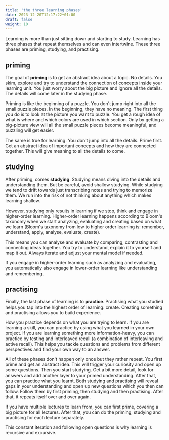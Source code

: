 ```yaml
---
title: 'the three learning phases'
date: 2023-12-20T12:17:22+01:00
draft: false
weight: 10
---
```


Learning is more than just sitting down and starting to study. Learning has
three phases that repeat themselves and can even intertwine. These three phases
are priming, studying, and practising.

## priming

The goal of **priming** is to get an abstract idea about a topic. No details.
You skim, explore and try to understand the connection of concepts inside your
learning unit. You just worry about the big picture and ignore all the details.
The details will come later in the studying phase.

Priming is like the beginning of a puzzle. You don't jump right into all the
small puzzle pieces. In the beginning, they have no meaning. The first thing
you do is to look at the picture you want to puzzle. You get a rough idea of
what is where and which colors are used in which section. Only by getting a
big-picture view will all the small puzzle pieces become meaningful, and
puzzling will get easier.

The same is true for learning. You don't jump into all the details. Prime
first. Get an abstract idea of important concepts and how they are connected
together. This will give meaning to all the details to come.

## studying

After priming, comes **studying**. Studying means diving into the details and
understanding them. But be careful, avoid shallow studying. While studying we
tend to drift towards just transcribing notes and trying to memorize them. We
run into the risk of not thinking about anything which makes learning shallow.

However, studying only results in learning if we stop, think and engage in
higher-order learning. Higher-order learning happens according to Bloom's
taxonomy when we start analyzing, evaluating and creating based on what we
learn (Bloom's taxonomy from low to higher order learning is: remember,
understand, apply, analyse, evaluate, create).

This means you can analyse and evaluate by comparing, contrasting and
connecting ideas together. You try to understand, explain it to yourself and
map it out. Always iterate and adjust your mental model if needed.

If you engage in higher-order learning such as analyzing and evaluating, you
automatically also engage in lower-order learning like understanding and
remembering.

## practising

Finally, the last phase of learning is to **practice**. Practising what you
studied helps you tap into the highest order of learning: create. Creating
something and practising allows you to build experience.

How you practice depends on what you are trying to learn. If you are learning a
skill, you can practice by using what you learned in your own project. If you
are learning something more information-heavy, you can practice by testing and
interleaved recall (a combination of interleaving and active recall). This
helps you tackle questions and problems from different perspectives and find
your own way to an answer.

All of these phases don't happen only once but they rather repeat. You first
prime and get an abstract idea. This will trigger your curiosity and open up
some questions. Then you start studying. Get a bit more detail, look for
answers and add another layer to your primed understanding. After that, you can
practice what you learnt. Both studying and practising will reveal gaps in your
understanding and open up new questions which you then can follow. Follow them
by first priming, then studying and then practising. After that, it repeats
itself over and over again.

If you have multiple lectures to learn from, you can first prime, covering a
big picture for all lectures. After that, you can do the priming, studying and
practising for each lecture separately.

This constant iteration and following open questions is why learning is
recursive and excursive.
